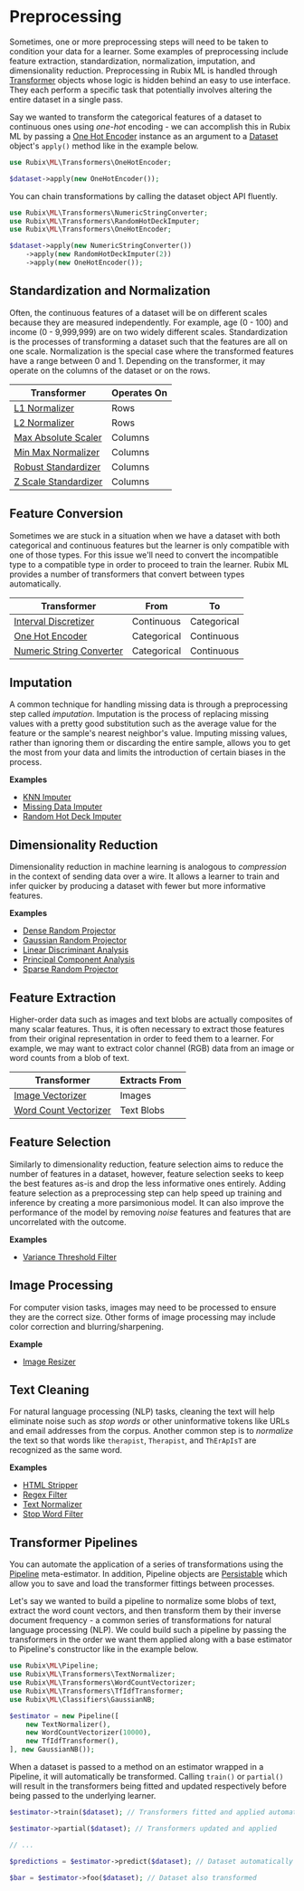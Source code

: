 # Preprocessing
Sometimes, one or more preprocessing steps will need to be taken to condition your data for a learner. Some examples of preprocessing include feature extraction, standardization, normalization, imputation, and dimensionality reduction. Preprocessing in Rubix ML is handled through [Transformer](transformers/api.md) objects whose logic is hidden behind an easy to use interface. They each perform a specific task that potentially involves altering the entire dataset in a single pass.

Say we wanted to transform the categorical features of a dataset to continuous ones using *one-hot* encoding - we can accomplish this in Rubix ML by passing a [One Hot Encoder](transformers/one-hot-encoder.md) instance as an argument to a [Dataset](datasets/api.md) object's `apply()` method like in the example below.

```php
use Rubix\ML\Transformers\OneHotEncoder;

$dataset->apply(new OneHotEncoder());
```

You can chain transformations by calling the dataset object API fluently.

```php
use Rubix\ML\Transformers\NumericStringConverter;
use Rubix\ML\Transformers\RandomHotDeckImputer;
use Rubix\ML\Transformers\OneHotEncoder;

$dataset->apply(new NumericStringConverter())
    ->apply(new RandomHotDeckImputer(2))
    ->apply(new OneHotEncoder());
```

## Standardization and Normalization
Often, the continuous features of a dataset will be on different scales because they are measured independently. For example, age (0 - 100) and income (0 - 9,999,999) are on two widely different scales. Standardization is the processes of transforming a dataset such that the features are all on one scale. Normalization is the special case where the transformed features have a range between 0 and 1. Depending on the transformer, it may operate on the columns of the dataset or on the rows.

| Transformer | Operates On |
|---|---|
| [L1 Normalizer](transformers/l1-normalizer.md) | Rows |
| [L2 Normalizer](transformers/l2-normalizer.md) | Rows |
| [Max Absolute Scaler](transformers/max-absolute-scaler.md) | Columns |
| [Min Max Normalizer](transformers/min-max-normalizer.md) | Columns |
| [Robust Standardizer](transformers/robust-standardizer.md) | Columns |
| [Z Scale Standardizer](transformers/z-scale-standardizer.md) | Columns |

## Feature Conversion
Sometimes we are stuck in a situation when we have a dataset with both categorical and continuous features but the learner is only compatible with one of those types. For this issue we'll need to convert the incompatible type to a compatible type in order to proceed to train the learner. Rubix ML provides a number of transformers that convert between types automatically.

| Transformer | From | To |
|---|---|---|
| [Interval Discretizer](transformers/interval-discretizer.md) | Continuous | Categorical |
| [One Hot Encoder](transformers/one-hot-encoder.md) | Categorical | Continuous |
| [Numeric String Converter](transformers/numeric-string-converter.md) | Categorical | Continuous |

## Imputation
A common technique for handling missing data is through a preprocessing step called *imputation*. Imputation is the process of replacing missing values with a pretty good substitution such as the average value for the feature or the sample's nearest neighbor's value. Imputing missing values, rather than ignoring them or discarding the entire sample, allows you to get the most from your data and limits the introduction of certain biases in the process.

**Examples**

- [KNN Imputer](transformers/knn-imputer.md)
- [Missing Data Imputer](transformers/missing-data-imputer.md)
- [Random Hot Deck Imputer](transformers/random-hot-deck-imputer.md)

## Dimensionality Reduction
Dimensionality reduction in machine learning is analogous to *compression* in the context of sending data over a wire. It allows a learner to train and infer quicker by producing a dataset with fewer but more informative features.

**Examples**

- [Dense Random Projector](transformers/dense-random-projector.md)
- [Gaussian Random Projector](transformers/gaussian-random-projector.md)
- [Linear Discriminant Analysis](transformers/linear-discriminant-analysis.md)
- [Principal Component Analysis](transformers/principal-component-analysis.md)
- [Sparse Random Projector](transformers/sparse-random-projector.md)

## Feature Extraction
Higher-order data such as images and text blobs are actually composites of many scalar features. Thus, it is often necessary to extract those features from their original representation in order to feed them to a learner. For example, we may want to extract color channel (RGB) data from an image or word counts from a blob of text.

| Transformer | Extracts From |
|---|---|
| [Image Vectorizer](transformers/image-vectorizer.md) | Images |
| [Word Count Vectorizer](transformers/word-count-vectorizer.md) | Text Blobs |

## Feature Selection
Similarly to dimensionality reduction, feature selection aims to reduce the number of features in a dataset, however, feature selection seeks to keep the best features as-is and drop the less informative ones entirely. Adding feature selection as a preprocessing step can help speed up training and inference by creating a more parsimonious model. It can also improve the performance of the model by removing *noise* features and features that are uncorrelated with the outcome.

**Examples**

- [Variance Threshold Filter](transformers/variance-threshold-filter.md)

## Image Processing
For computer vision tasks, images may need to be processed to ensure they are the correct size. Other forms of image processing may include color correction and blurring/sharpening.

**Example**

- [Image Resizer](transformers/image-resizer.md)

## Text Cleaning
For natural language processing (NLP) tasks, cleaning the text will help eliminate noise such as *stop words* or other uninformative tokens like URLs and email addresses from the corpus. Another common step is to *normalize* the text so that words like `therapist`, `Therapist`, and `ThErApIsT` are recognized as the same word.

**Examples**

- [HTML Stripper](transformers/html-stripper.md)
- [Regex Filter](transformers/regex-filter.md)
- [Text Normalizer](transformers/text-normalizer.md)
- [Stop Word Filter](transformers/stop-word-filter.md)

## Transformer Pipelines
You can automate the application of a series of transformations using the [Pipeline](pipeline.md) meta-estimator. In addition, Pipeline objects are [Persistable](persistable.md) which allow you to save and load the transformer fittings between processes.

Let's say we wanted to build a pipeline to normalize some blobs of text, extract the word count vectors, and then transform them by their inverse document frequency - a common series of transformations for natural language processing (NLP). We could build such a pipeline by passing the transformers in the order we want them applied along with a base estimator to Pipeline's constructor like in the example below.

```php
use Rubix\ML\Pipeline;
use Rubix\ML\Transformers\TextNormalizer;
use Rubix\ML\Transformers\WordCountVectorizer;
use Rubix\ML\Transformers\TfIdfTransformer;
use Rubix\ML\Classifiers\GaussianNB;

$estimator = new Pipeline([
    new TextNormalizer(),
    new WordCountVectorizer(10000),
    new TfIdfTransformer(),
], new GaussianNB());
```

When a dataset is passed to a method on an estimator wrapped in a Pipeline, it will automatically be transformed. Calling `train()` or `partial()` will result in the transformers being fitted and updated respectively before being passed to the underlying learner.

```php
$estimator->train($dataset); // Transformers fitted and applied automatically

$estimator->partial($dataset); // Transformers updated and applied

// ...

$predictions = $estimator->predict($dataset); // Dataset automatically transformed

$bar = $estimator->foo($dataset); // Dataset also transformed
```
